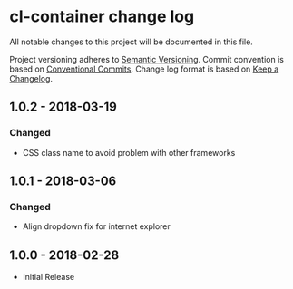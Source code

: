 # cl-container change log

All notable changes to this project will be documented in this file.

Project versioning adheres to [Semantic Versioning](http://semver.org/).
Commit convention is based on [Conventional Commits](http://conventionalcommits.org).
Change log format is based on [Keep a Changelog](http://keepachangelog.com/).

## 1.0.2 - 2018-03-19
### Changed
- CSS class name to avoid problem with other frameworks

## 1.0.1 - 2018-03-06
### Changed
- Align dropdown fix for internet explorer

## 1.0.0 - 2018-02-28

* Initial Release
